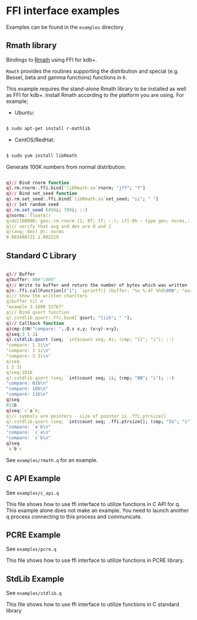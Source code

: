 # FFI interface examples

Examples can be found in the `examples` directory

## Rmath library

Bindings to [Rmath](https://cran.r-project.org/doc/manuals/r-release/R-admin.html#The-standalone-Rmath-library) using FFI for kdb+.

`Rmath` provides the routines supporting the distribution and special (e.g. Bessel, beta and gamma functions) functions in `R`. 

This example requires the stand-alone Rmath library to be installed as well as FFI for kdb+. Install Rmath according to the platform you are using. For example;

- Ubuntu:

```bash

$ sudo apt-get install r-mathlib

```

- CentOS/RedHat:
 
```bash

$ sudo yum install libRmath

```

Generate 100K numbers from normal distribution:

```q

q)// Bind rnorm function
q).rm.rnorm:.ffi.bind[`libRmath.so`rnorm; "jff"; "f"]
q)// Bind set_seed function
q).rm.set_seed:.ffi.bind[`libRmath.so`set_seed; "ii"; " "]
q)// Set random seed
q).rm.set_seed (456i; 789i; ::)
q)norms:`float$()
q)do[100000; gen:.rm.rnorm (1; 0f; 1f; ::); if[-9h ~ type gen; norms,: gen]]
q)// verify that avg and dev are 0 and 1
q)(avg; dev) @\: norms
0.003488721 1.002219

```

## Standard C Library

```q

q)// Buffer
q)buffer: 80#"\000"
q)// Write to buffer and return the number of bytes which was written
q)n:.ffi.callFunction[("i"; `sprintf)] (buffer; "%s %.4f %hd\000"; "example\000"; 3.16f; 144000h; ::)
q)// Show the written charcters
q)buffer til n
"example 3.1600 32767"
q)// Bind qsort function
q).cstdlib.qsort:.ffi.bind[`qsort; "liik"; " "];
q)// Callback function
q)cmp:{0N!"compare: ",.Q.s x,y; (x>y)-x<y};
q)seq:3 1 2i
q).cstdlib.qsort (seq; `int$count seq; 4i; (cmp; "II"; "i"); ::)
"compare: 1 2i\n"
"compare: 3 1i\n"
"compare: 3 2i\n"
q)seq
1 2 3i
q)seq:101b
q).cstdlib.qsort (seq; `int$count seq; 1i; (cmp; "BB"; "i"); ::)
"compare: 01b\n"
"compare: 10b\n"
"compare: 11b\n"
q)seq
011b
q)seq:`c`a`b;
q)// symbols are pointers - size of pointer is .ffi.ptrsize[]
q).cstdlib.qsort (seq; `int$count seq; .ffi.ptrsize[]; (cmp; "SS"; "i"); ::)
"compare: `a`b\n"
"compare: `c`a\n"
"compare: `c`b\n"
q)seq
`a`b`c

```

See `examples/rmath.q` for an example.

## C API Example

See `examples/c_api.q`

This file shows how to use ffi interface to utilize functions in C API for q.
This example alone does not make an example. You need to launch another q process connecting to this process and communicate.

## PCRE Example

See `examples/pcre.q`

This file shows how to use ffi interface to utilize functions in PCRE library.

## StdLib Example

See `examples/stdlib.q`

This file shows how to use ffi interface to utilize functions in C standard library
